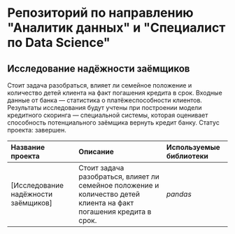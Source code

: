 # Репозиторий по направлению "Аналитик данных" и "Специалист по Data Science"

## Исследование надёжности заёмщиков

Стоит задача разобраться, влияет ли семейное положение и количество детей клиента на факт погашения кредита в срок. Входные данные от банка — статистика о платёжеспособности клиентов.
Результаты исследования будут учтены при построении модели кредитного скоринга — специальной системы, которая оценивает способность потенциального заёмщика вернуть кредит банку.
Статус проекта: завершен.

| Название проекта | Описание | Используемые библиотеки | 
| :---------------------- | :---------------------- | :---------------------- |
| [Исследование надёжности заёмщиков] | Стоит задача разобраться, влияет ли семейное положение и количество детей клиента на факт погашения кредита в срок. | *pandas* |